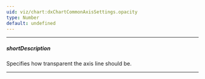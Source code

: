 ```yaml
---
uid: viz/chart:dxChartCommonAxisSettings.opacity
type: Number
default: undefined
---
```

---
##### shortDescription
Specifies how transparent the axis line should be.

---
<!--
This property accepts a value from 0 to 1, where 0 makes the axis line completely transparent, and 1 makes it opaque.
-->